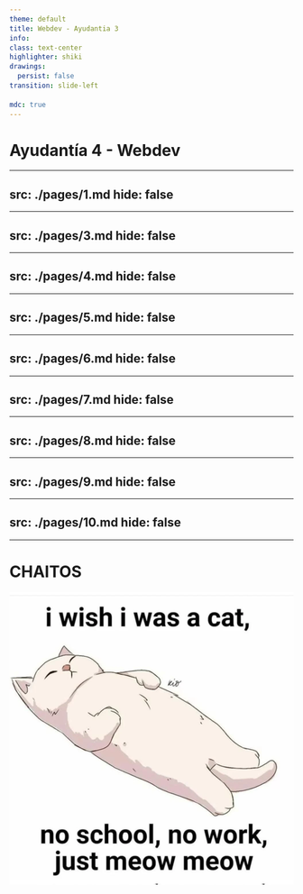 ```yaml
---
theme: default
title: Webdev - Ayudantia 3
info:
class: text-center
highlighter: shiki
drawings:
  persist: false
transition: slide-left

mdc: true
---
```


# Ayudantía 4 - Webdev


---
src: ./pages/1.md
hide: false
---


---
src: ./pages/3.md
hide: false
---

---
src: ./pages/4.md
hide: false
---

---
src: ./pages/5.md
hide: false
---

---
src: ./pages/6.md
hide: false
---

---
src: ./pages/7.md
hide: false
---

---
src: ./pages/8.md
hide: false
---

---
src: ./pages/9.md
hide: false
---

---
src: ./pages/10.md
hide: false
---
---

# CHAITOS


<img src='/assets/images/meow.webp' class='h-2/3 mx-auto' />


